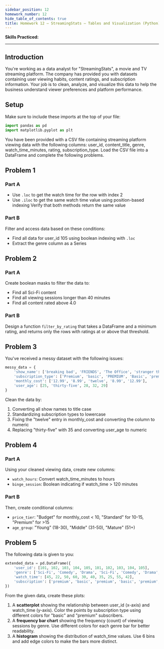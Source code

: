 ```yaml
---
sidebar_position: 12
homework_number: 12
hide_table_of_contents: true
title: Homework 12 — StreamingStats — Tables and Visualization (Python)
---
```


**Skills Practiced:**

---

## Introduction
You're working as a data analyst for "StreamingStats", a movie and TV streaming platform. The company has provided you with datasets containing user viewing habits, content ratings, and subscription information. Your job is to clean, analyze, and visualize this data to help the business understand viewer preferences and platform performance.

## Setup
Make sure to include these imports at the top of your file:
```python
import pandas as pd
import matplotlib.pyplot as plt
```
You have been provided with a CSV file containing streaming platform viewing data with the following columns: user_id, content_title, genre, watch_time_minutes, rating, subscription_type. Load the CSV file into a DataFrame and complete the following problems.

## Problem 1
### Part A
- Use `.loc` to get the watch time for the row with index 2
- Use `.iloc` to get the same watch time value using position-based indexing 
Verify that both methods return the same value

### Part B 
Filter and access data based on these conditions:
- Find all data for user_id 105 using boolean indexing with `.loc`
- Extract the genre column as a Series

## Problem 2
### Part A
Create boolean masks to filter the data to:
- Find all Sci-Fi content
- Find all viewing sessions longer than 40 minutes
- Find all content rated above 4.0

### Part B
Design a function `filter_by_rating` that takes a DataFrame and a minimum rating, and returns only the rows with ratings at or above that threshold.

## Problem 3
You've received a messy dataset with the following issues:
```python
messy_data = {
    'show_name': ['breaking bad', 'FRIENDS', 'The Office', 'stranger things', 'Breaking Bad'],
    'subscription_type': ['Premium', 'basic', 'PREMIUM', 'Basic', 'premium'],
    'monthly_cost': ['12.99', '8.99', 'twelve', '8.99', '12.99'],
    'user_age': [25, 'thirty-five', 28, 32, 29]
}
```
Clean the data by:
1. Converting all show names to title case
2. Standardizing subscription types to lowercase
3. Fixing the "twelve" entry in monthly_cost and converting the column to numeric
4. Replacing "thirty-five" with 35 and converting user_age to numeric

## Problem 4
### Part A
Using your cleaned viewing data, create new columns:
- `watch_hours`: Convert watch_time_minutes to hours
- `binge_session`: Boolean indicating if watch_time > 120 minutes

### Part B
Then, create conditional columns:
- `price_tier`: "Budget" for monthly_cost < 10, "Standard" for 10-15, "Premium" for >15
- `age_group`: "Young" (18-30), "Middle" (31-50), "Mature" (51+)

## Problem 5
The following data is given to you:
```python
extended_data = pd.DataFrame({
    'user_id': [101, 102, 103, 104, 105, 101, 102, 103, 104, 105],
    'genre': ['Sci-Fi', 'Comedy', 'Drama', 'Sci-Fi', 'Comedy', 'Drama', 'Sci-Fi', 'Comedy', 'Drama', 'Sci-Fi'],
    'watch_time': [45, 22, 50, 60, 30, 40, 35, 25, 55, 42],
    'subscription': ['premium', 'basic', 'premium', 'basic', 'premium', 'premium', 'basic', 'basic', 'premium', 'basic']
})
```

From the given data, create these plots:
1. A **scatterplot** showing the relationship between user_id (x-axis) and watch_time (y-axis). Color the points by subscription type using different colors for "basic" and "premium" subscribers. 
2. A **frequency bar chart** showing the frequency (count) of viewing sessions by genre. Use different colors for each genre bar for better readability.
3. A **histogram** showing the distribution of watch_time values. Use 6 bins and add edge colors to make the bars more distinct.